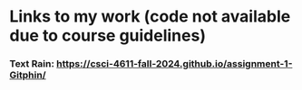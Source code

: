 # Links to my work (code not available due to course guidelines)

### Text Rain: https://csci-4611-fall-2024.github.io/assignment-1-Gitphin/
